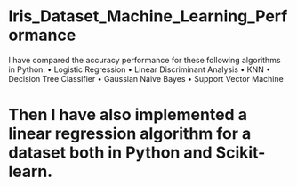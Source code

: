 # Iris_Dataset_Machine_Learning_Performance

I have compared the accuracy performance for these following algorithms in Python.
    •	Logistic Regression
    •	Linear Discriminant Analysis
    •	KNN
    •	Decision Tree Classifier
    •	Gaussian Naive Bayes
    •	Support Vector Machine
    
# Then I have also implemented a linear regression algorithm for a dataset both in Python and Scikit-learn.
